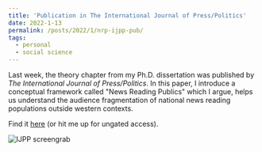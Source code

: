 ```yaml
---
title: 'Publication in The International Journal of Press/Politics'
date: 2022-1-13
permalink: /posts/2022/1/nrp-ijpp-pub/
tags:
  - personal
  - social science
---
```


Last week, the theory chapter from my Ph.D. dissertation was published by *The International Journal of Press/Politics*. In this paper, I introduce a conceptual framework called "News Reading Publics" which I argue, helps us understand the audience fragmentation of national news reading populations outside western contexts.

Find it [here](https://journals.sagepub.com/doi/10.1177/19401612211072700) (or hit me up for ungated access).

![IJPP screengrab](https://www.subhayan.com/files/images/ijpp-nrp.png)

